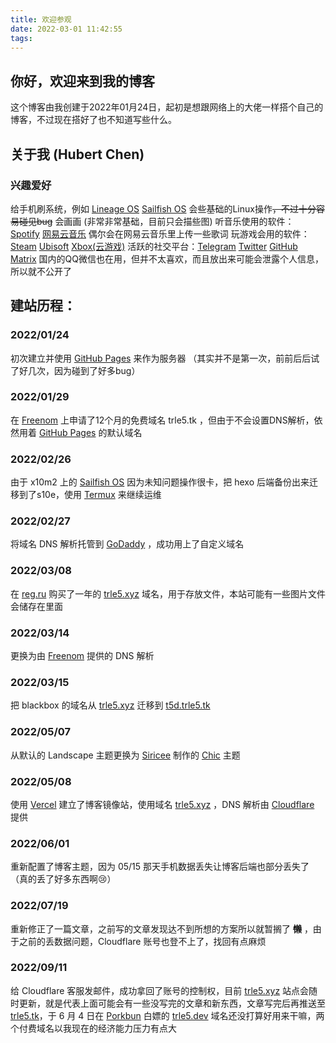 ```yaml
---
title: 欢迎参观
date: 2022-03-01 11:42:55
tags:
---
```

## 你好，欢迎来到我的博客

这个博客由我创建于2022年01月24日，起初是想跟网络上的大佬一样搭个自己的博客，不过现在搭好了也不知道写些什么。

## 关于我 (Hubert Chen)

### 兴趣爱好

给手机刷系统，例如 [Lineage OS](https://lineageos.org/) [Sailfish OS](https://sailfishos.org/)
会些基础的Linux操作~~，不过十分容易碰见bug~~
会画画 (非常非常基础，目前只会描些图)
听音乐使用的软件： [Spotify](https://spotify.com/)  [网易云音乐](https://music.163.com/) 偶尔会在网易云音乐里上传一些歌词
玩游戏会用的软件： [Steam](https://store.steampowered.com/) [Ubisoft](https://www.ubisoft.com/) [Xbox(云游戏)](https://www.xbox.com/)
活跃的社交平台：[Telegram](https://t.me/trle5) [Twitter](https://twitter.com/interstellar750) [GitHub](https://github.com/Interstellar750/) [Matrix](https://matrix.io/#/@trle5:matrix.org ) 国内的QQ微信也在用，但并不太喜欢，而且放出来可能会泄露个人信息，所以就不公开了

## 建站历程：

### 2022/01/24
初次建立并使用 [GitHub Pages](https://github.io) 来作为服务器 （其实并不是第一次，前前后后试了好几次，因为碰到了好多bug）

### 2022/01/29
在 [Freenom](freenom.com) 上申请了12个月的免费域名 trle5.tk ，但由于不会设置DNS解析，依然用着 [GitHub Pages](https://github.io) 的默认域名

### 2022/02/26
由于 x10m2 上的 [Sailfish OS](https://sailfishos.org/) 因为未知问题操作很卡，把 hexo 后端备份出来迁移到了s10e，使用 [Termux](https://play.google.com/store/apps/details?id=com.termux) 来继续运维
 
### 2022/02/27
将域名 DNS 解析托管到 [GoDaddy](godaddy.com) ，成功用上了自定义域名

### 2022/03/08
在 [reg.ru](https://reg.ru) 购买了一年的 [trle5.xyz](https://trle5.xyz/) 域名，用于存放文件，本站可能有一些图片文件会储存在里面

### 2022/03/14
更换为由 [Freenom](freenom.com) 提供的 DNS 解析

### 2022/03/15
把 blackbox 的域名从 [trle5.xyz](https://trle5.xyz/) 迁移到 [t5d.trle5.tk](https://t5d.trle5.tk/)

### 2022/05/07
从默认的 Landscape 主题更换为 [Siricee](https://github.com/Siricee) 制作的 [Chic](https://github.com/Siricee/hexo-theme-Chic) 主题

### 2022/05/08
使用 [Vercel](https://vercel.com/) 建立了博客镜像站，使用域名 [trle5.xyz](https://trle5.xyz) ，DNS 解析由 [Cloudflare](https://cloudflare.com/) 提供

### 2022/06/01
重新配置了博客主题，因为 05/15 那天手机数据丢失让博客后端也部分丢失了 （真的丢了好多东西啊😢）

### 2022/07/19
重新修正了一篇文章，之前写的文章发现达不到所想的方案所以就暂搁了 ~~**懒**~~ ，由于之前的丢数据问题，Cloudflare 账号也登不上了，找回有点麻烦

### 2022/09/11
给 Cloudflare 客服发邮件，成功拿回了账号的控制权，目前 [trle5.xyz](https://trle5.xyz) 站点会随时更新，就是代表上面可能会有一些没写完的文章和新东西，文章写完后再推送至 [trle5.tk](https://trle5.tk)，于 6 月 4 日在 [Porkbun](https://porkbun.com) 白嫖的 [trle5.dev](https://trle5.dev) 域名还没打算好用来干嘛，两个付费域名以我现在的经济能力压力有点大